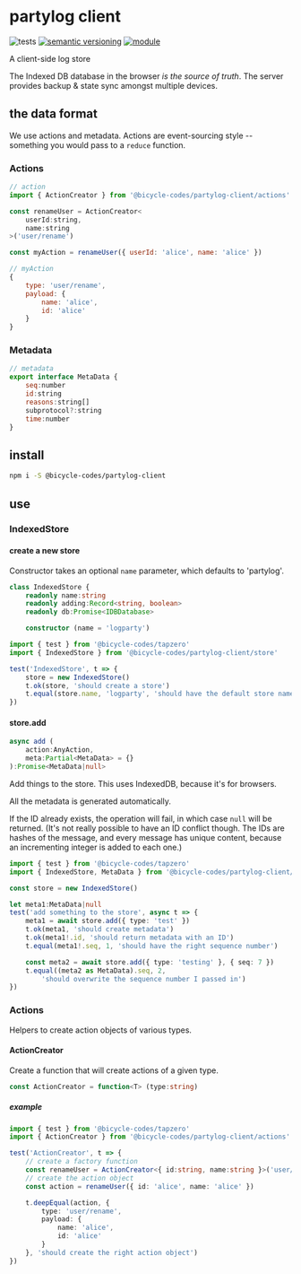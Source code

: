 # partylog client
![tests](https://github.com/bicycle-codes/partylog-client/actions/workflows/nodejs.yml/badge.svg)
[![semantic versioning](https://img.shields.io/badge/semver-2.0.0-blue?logo=semver&style=flat-square)](https://semver.org/)
[![module](https://img.shields.io/badge/module-ESM%2FCJS-blue?style=flat-square)](README.md)

A client-side log store

The Indexed DB database in the browser *is the source of truth*. The server
provides backup & state sync amongst multiple devices.

## the data format

We use actions and metadata. Actions are event-sourcing style -- something you
would pass to a `reduce` function.

### Actions

```js
// action
import { ActionCreator } from '@bicycle-codes/partylog-client/actions'

const renameUser = ActionCreator<
    userId:string,
    name:string
>('user/rename')

const myAction = renameUser({ userId: 'alice', name: 'alice' })
```

```js
// myAction
{
    type: 'user/rename',
    payload: {
        name: 'alice',
        id: 'alice'
    }
}
```

### Metadata

```js
// metadata
export interface MetaData {
    seq:number
    id:string
    reasons:string[]
    subprotocol?:string
    time:number
}
```

## install

```sh
npm i -S @bicycle-codes/partylog-client
```

## use

### IndexedStore

#### create a new store
Constructor takes an optional `name` parameter, which defaults to 'partylog'.

```ts
class IndexedStore {
    readonly name:string
    readonly adding:Record<string, boolean>
    readonly db:Promise<IDBDatabase>

    constructor (name = 'logparty')
```

```ts
import { test } from '@bicycle-codes/tapzero'
import { IndexedStore } from '@bicycle-codes/partylog-client/store'

test('IndexedStore', t => {
    store = new IndexedStore()
    t.ok(store, 'should create a store')
    t.equal(store.name, 'logparty', 'should have the default store name')
})
```

#### store.add
```ts
async add (
    action:AnyAction,
    meta:Partial<MetaData> = {}
):Promise<MetaData|null>
```

Add things to the store. This uses IndexedDB, because it's for browsers.

All the metadata is generated automatically.

If the ID already exists, the operation will fail, in which case `null` will
be returned. (It's not really possible to have an ID conflict though. The IDs
are hashes of the message, and every message has unique content, because an
incrementing integer is added to each one.)

```ts
import { test } from '@bicycle-codes/tapzero'
import { IndexedStore, MetaData } from '@bicycle-codes/partylog-client/store'

const store = new IndexedStore()

let meta1:MetaData|null
test('add something to the store', async t => {
    meta1 = await store.add({ type: 'test' })
    t.ok(meta1, 'should create metadata')
    t.ok(meta1!.id, 'should return metadata with an ID')
    t.equal(meta1!.seq, 1, 'should have the right sequence number')

    const meta2 = await store.add({ type: 'testing' }, { seq: 7 })
    t.equal((meta2 as MetaData).seq, 2,
        'should overwrite the sequence number I passed in')
})
```

### Actions
Helpers to create action objects of various types.

#### ActionCreator
Create a function that will create actions of a given type.

```ts
const ActionCreator = function<T> (type:string)
```

##### example
```ts
import { test } from '@bicycle-codes/tapzero'
import { ActionCreator } from '@bicycle-codes/partylog-client/actions'

test('ActionCreator', t => {
    // create a factory function
    const renameUser = ActionCreator<{ id:string, name:string }>('user/rename')
    // create the action object
    const action = renameUser({ id: 'alice', name: 'alice' })

    t.deepEqual(action, {
        type: 'user/rename',
        payload: {
            name: 'alice',
            id: 'alice'
        }
    }, 'should create the right action object')
})
```